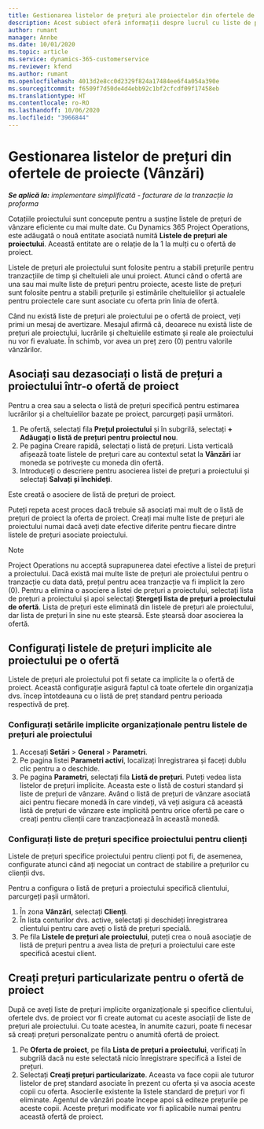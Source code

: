 ```yaml
---
title: Gestionarea listelor de prețuri ale proiectelor din ofertele de proiecte
description: Acest subiect oferă informații despre lucrul cu liste de prețuri de proiect pe oferte. (Sales)
author: rumant
manager: Annbe
ms.date: 10/01/2020
ms.topic: article
ms.service: dynamics-365-customerservice
ms.reviewer: kfend
ms.author: rumant
ms.openlocfilehash: 4013d2e8cc0d2329f824a17484ee6f4a054a390e
ms.sourcegitcommit: f6509f7d50de4d4ebb92c1bf2cfcdf09f17458eb
ms.translationtype: HT
ms.contentlocale: ro-RO
ms.lasthandoff: 10/06/2020
ms.locfileid: "3966844"
---
```

# <a name="manage-project-price-lists-on-project-quotes-sales"></a>Gestionarea listelor de prețuri din ofertele de proiecte (Vânzări)

_**Se aplică la:** implementare simplificată - facturare de la tranzacție la proforma_

Cotațiile proiectului sunt concepute pentru a susține listele de prețuri de vânzare eficiente cu mai multe date. Cu Dynamics 365 Project Operations, este adăugată o nouă entitate asociată numită **Listele de prețuri ale proiectului**. Această entitate are o relație de la 1 la mulți cu o ofertă de proiect.

Listele de prețuri ale proiectului sunt folosite pentru a stabili prețurile pentru tranzacțiile de timp și cheltuieli ale unui proiect. Atunci când o ofertă are una sau mai multe liste de prețuri pentru proiecte, aceste liste de prețuri sunt folosite pentru a stabili prețurile și estimările cheltuielilor și actualele pentru proiectele care sunt asociate cu oferta prin linia de ofertă.

Când nu există liste de prețuri ale proiectului pe o ofertă de proiect, veți primi un mesaj de avertizare. Mesajul afirmă că, deoarece nu există liste de prețuri ale proiectului, lucrările și cheltuielile estimate și reale ale proiectului nu vor fi evaluate. În schimb, vor avea un preț zero (0) pentru valorile vânzărilor.

## <a name="associate-or-disassociate-a-project-price-list-on-a-project-quote"></a>Asociați sau dezasociați o listă de prețuri a proiectului într-o ofertă de proiect

Pentru a crea sau a selecta o listă de prețuri specifică pentru estimarea lucrărilor și a cheltuielilor bazate pe proiect, parcurgeți pașii următori.

1. Pe ofertă, selectați fila **Prețul proiectului** și în subgrilă, selectați **+ Adăugați o listă de prețuri pentru proiectul nou**.
2. Pe pagina Creare rapidă, selectați o listă de prețuri. Lista verticală afișează toate listele de prețuri care au contextul setat la **Vânzări** iar moneda se potrivește cu moneda din ofertă.
4. Introduceți o descriere pentru asocierea listei de prețuri a proiectului și selectați **Salvați și închideți**.

Este creată o asociere de listă de prețuri de proiect.

Puteți repeta acest proces dacă trebuie să asociați mai mult de o listă de prețuri de proiect la oferta de proiect. Creați mai multe liste de prețuri ale proiectului numai dacă aveți date efective diferite pentru fiecare dintre listele de prețuri asociate proiectului.

> [!NOTE]
> Project Operations nu acceptă suprapunerea datei efective a listei de prețuri a proiectului. Dacă există mai multe liste de prețuri ale proiectului pentru o tranzacție cu data dată, prețul pentru acea tranzacție va fi implicit la zero (0).
Pentru a elimina o asociere a listei de prețuri a proiectului, selectați lista de prețuri a proiectului și apoi selectați **Ștergeți lista de prețuri a proiectului de ofertă**. Lista de prețuri este eliminată din listele de prețuri ale proiectului, dar lista de prețuri în sine nu este ștearsă. Este ștearsă doar asocierea la ofertă.

## <a name="set-up-default-project-price-lists-on-a-quote"></a>Configurați listele de prețuri implicite ale proiectului pe o ofertă

Listele de prețuri ale proiectului pot fi setate ca implicite la o ofertă de proiect. Această configurație asigură faptul că toate ofertele din organizația dvs. încep întotdeauna cu o listă de preț standard pentru perioada respectivă de preț.

### <a name="set-up-organizational-default-for-project-price-lists"></a>Configurați setările implicite organizaționale pentru listele de prețuri ale proiectului

1. Accesați **Setări** > **General** > **Parametri**.
2. Pe pagina listei **Parametri activi**, localizați înregistrarea și faceți dublu clic pentru a o deschide. 
3. Pe pagina **Parametri**, selectați fila **Listă de prețuri**. Puteți vedea lista listelor de prețuri implicite. Aceasta este o listă de costuri standard și liste de prețuri de vânzare. Având o listă de prețuri de vânzare asociată aici pentru fiecare monedă în care vindeți, vă veți asigura că această listă de prețuri de vânzare este implicită pentru orice ofertă pe care o creați pentru clienții care tranzacționează în această monedă.

### <a name="set-up-customer-specific-project-price-lists"></a>Configurați liste de prețuri specifice proiectului pentru clienți

Listele de prețuri specifice proiectului pentru clienți pot fi, de asemenea, configurate atunci când ați negociat un contract de stabilire a prețurilor cu clienții dvs.

Pentru a configura o listă de prețuri a proiectului specifică clientului, parcurgeți pașii următori.

1. În zona **Vânzări**, selectați **Clienți**.
2. În lista conturilor dvs. active, selectați și deschideți înregistrarea clientului pentru care aveți o listă de prețuri specială.
3. Pe fila **Listele de prețuri ale proiectului**, puteți crea o nouă asociație de listă de prețuri pentru a avea lista de prețuri a proiectului care este specifică acestui client.

## <a name="create-custom-pricing-on-a-project-quote"></a>Creați prețuri particularizate pentru o ofertă de proiect

După ce aveți liste de prețuri implicite organizaționale și specifice clientului, ofertele dvs. de proiect vor fi create automat cu aceste asociații de liste de prețuri ale proiectului. Cu toate acestea, în anumite cazuri, poate fi necesar să creați prețuri personalizate pentru o anumită ofertă de proiect. 

1. Pe **Oferta de proiect**, pe fila **Lista de prețuri a proiectului**, verificați în subgrilă dacă nu este selectată nicio înregistrare specifică a listei de prețuri.
2. Selectați **Creați prețuri particularizate**. Aceasta va face copii ale tuturor listelor de preț standard asociate în prezent cu oferta și va asocia aceste copii cu oferta. Asocierile existente la listele standard de prețuri vor fi eliminate. Agentul de vânzări poate începe apoi să editeze prețurile pe aceste copii. Aceste prețuri modificate vor fi aplicabile numai pentru această ofertă de proiect.
